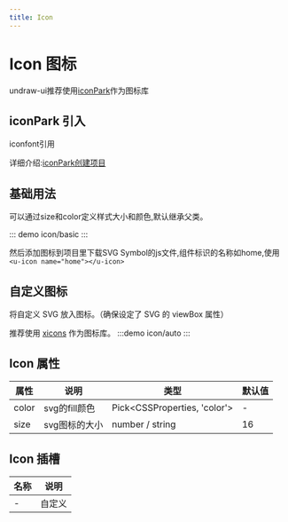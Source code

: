```yaml
---
title: Icon
---
```

# Icon 图标
undraw-ui推荐使用[iconPark](https://iconpark.oceanengine.com/)作为图标库

## iconPark 引入
iconfont引用

详细介绍:[iconPark创建项目](https://bytedance.feishu.cn/wiki/wikcnrOVHCJQ4V3a7mDvmLjrePf#RI6q69)

## 基础用法
可以通过size和color定义样式大小和颜色,默认继承父类。

::: demo
icon/basic
:::

然后添加图标到项目里下载SVG Symbol的js文件,组件标识的名称如home,使用`<u-icon name="home"></u-icon>`

## 自定义图标
将自定义 SVG 放入图标。（确保设定了 SVG 的 viewBox 属性）

推荐使用 [xicons](https://www.xicons.org/) 作为图标库。
:::demo
icon/auto
:::

## Icon 属性
| 属性  | 说明          | 类型                         | 默认值 |
|-------|--------------|------------------------------|-------|
| color | svg的fill颜色 | Pick<CSSProperties, 'color'> | -     |
| size  | svg图标的大小 | number / string              | 16    |

## Icon 插槽
| 名称 | 说明   |
|------|--------|
| -    | 自定义 |